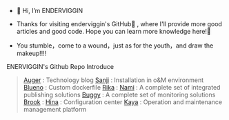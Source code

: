 - 👋 Hi, I’m ENDERVIGGIN

- Thanks for visiting enderviggin's GitHub👀 ,   where I'll provide more good articles and good code. Hope you can learn more knowledge here!🌱

- You stumble，come to a wound，just as for the youth，and draw the makeup!!!!


ENERVIGGIN's Github Repo Introduce

> [Auger](https://github.com/ENDERVIGGIN/Auger) : Technology blog
> [Sanji](https://github.com/ENDERVIGGIN/Sanji) : Installation in o&M environment
> [Blueno](https://github.com/ENDERVIGGIN/Blueno) : Custom dockerfile
> [Rika](https://github.com/ENDERVIGGIN/Rika) :
> [Nami](https://github.com/ENDERVIGGIN/Nami) : A complete set of integrated publishing solutions
> [Buggy](https://github.com/ENDERVIGGIN/Buggy) : A complete set of monitoring solutions
> [Brook](https://github.com/ENDERVIGGIN/Brook) :
> [Hina](https://github.com/ENDERVIGGIN/Hina) : Configuration center
> [Kaya](https://github.com/ENDERVIGGIN/Kaya) : Operation and maintenance management platform




<!---
ENDERVIGGIN/ENDERVIGGIN is a ✨ special ✨ repository because its `README.md` (this file) appears on your GitHub profile.
You can click the Preview link to take a look at your changes.
--->
